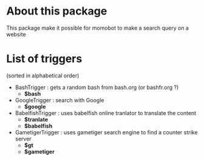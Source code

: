 # About this package #

This package make it possible for momobot to make a search query on a website


# List of triggers #
(sorted in alphabetical order)
  * BashTrigger : gets a random bash from bash.org (or bashfr.org ?)
    * **$bash**
  * GoogleTrigger : search with Google
    * **$google** <arg keyword>
  * BabelfishTrigger : uses babelfish online tranlator to translate the content
    * **$tranlate** <arg source language> <arg target language> <arg content>
    * **$babelfish** <arg source language> <arg target language> <arg content>
  * GametigerTrigger : uses gametiger search engine to find a counter strike server
    * **$gt** <arg keywords>
    * **$gametiger** <arg keywords>
